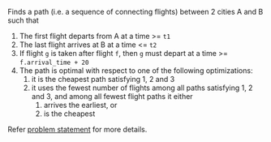 Finds a path (i.e. a sequence of connecting flights) between 2 cities A and B such that
  1. The first flight departs from A at a time >= `t1`
  2. The last flight arrives at B at a time <= `t2`
  3. If flight `g` is taken after flight `f`, then `g` must depart at a time >= `f.arrival_time + 20`
  4. The path is optimal with respect to one of the following optimizations:
     1. it is the cheapest path satisfying 1, 2 and 3
     2. it uses the fewest number of flights among all paths satisfying 1, 2 and 3, and among all fewest flight paths it either
        1. arrives the earliest, or
        2. is the cheapest

Refer [problem statement](https://github.com/ayaandroid/COL106-assignments/blob/main/A5/COL106_A5.pdf) for more details.
